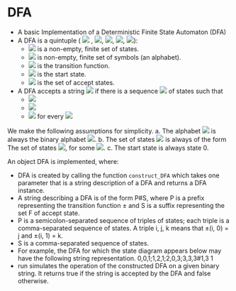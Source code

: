 # DFA
* A basic Implementation of a Deterministic Finite State Automaton (DFA)
* A DFA is a quintuple ( <img src="https://render.githubusercontent.com/render/math?math=Q"> , <img src="https://render.githubusercontent.com/render/math?math=\Sigma">, <img src="https://render.githubusercontent.com/render/math?math=\delta">, <img src="https://render.githubusercontent.com/render/math?math=q_0">, <img src="https://render.githubusercontent.com/render/math?math=F">): 
  * <img src="https://render.githubusercontent.com/render/math?math=Q"> is a non-empty, finite set of states. 
  * <img src="https://render.githubusercontent.com/render/math?math=\Sigma"> is non-empty, finite set of symbols (an alphabet).
  * <img src="https://render.githubusercontent.com/render/math?math=\delta : Q \times \Sigma \in Q"> is the transition function.
  * <img src="https://render.githubusercontent.com/render/math?math=q_0 \in Q"> is the start state.
  * <img src="https://render.githubusercontent.com/render/math?math=F \in Q"> is the set of accept states. 
* A DFA accepts a string <img src="https://render.githubusercontent.com/render/math?math=w = w_1 w_2 ... w_n \in \Sigma^*"> if there is a sequence <img src="https://render.githubusercontent.com/render/math?math=r_0, r_1, ..., r_n"> of states such that 
  * <img src="https://render.githubusercontent.com/render/math?math=r_0 = q_0">
  * <img src="https://render.githubusercontent.com/render/math?math=r_n \in F">
  * <img src="https://render.githubusercontent.com/render/math?math= \delta(r_i,w_{i+1}) = r_{i+1}"> for every <img src="https://render.githubusercontent.com/render/math?math=0 <= i < n">

We make the following assumptions for simplicity.
a. The alphabet <img src="https://render.githubusercontent.com/render/math?math=\Sigma"> is always the binary alphabet <img src="https://render.githubusercontent.com/render/math?math={0,1}">.
b. The set of states <img src="https://render.githubusercontent.com/render/math?math=Q"> is always of the form The set of states <img src="https://render.githubusercontent.com/render/math?math={0, . . . , n}">, for some <img src="https://render.githubusercontent.com/render/math?math=n \in N">.
c. The start state is always state 0.

An object DFA is implemented, where:
* DFA is created by calling the function `construct_DFA` which takes one parameter that is a string description of a DFA and returns a DFA instance.
* A string describing a DFA is of the form P#S, where P is a prefix representing the
transition function ± and S is a suffix representing the set F of accept state.
* P is a semicolon-separated sequence of triples of states; each triple is a comma-separated
sequence of states. A triple i, j, k means that ±(i, 0) = j and ±(i, 1) = k.
* S is a comma-separated sequence of states.
* For example, the DFA for which the state diagram appears below may have the following
string representation.
0,0,1;1,2,1;2,0,3;3,3,3#1,3
1
* run simulates the operation of the constructed DFA on a given binary string. It returns
true if the string is accepted by the DFA and false otherwise.

